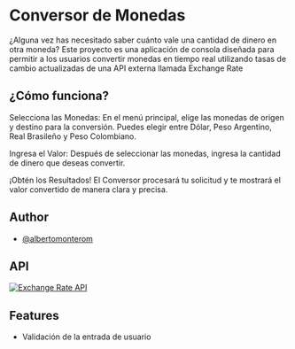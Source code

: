 
# Conversor de Monedas

¿Alguna vez has necesitado saber cuánto vale una cantidad de dinero en otra moneda? Este proyecto es una aplicación de consola diseñada para permitir a los usuarios convertir monedas en tiempo real utilizando tasas de cambio actualizadas de una API externa llamada Exchange Rate

## ¿Cómo funciona?
Selecciona las Monedas: En el menú principal, elige las monedas de origen y destino para la conversión. Puedes elegir entre Dólar, Peso Argentino, Real Brasileño y Peso Colombiano.

Ingresa el Valor: Después de seleccionar las monedas, ingresa la cantidad de dinero que deseas convertir.

¡Obtén los Resultados! El Conversor procesará tu solicitud y te mostrará el valor convertido de manera clara y precisa.

## Author

- [@albertomonterom](https://github.com/albertomonterom)


## API


[![Exchange Rate API](https://www.exchangerate-api.com/img/hr-logo-2022-ldpi-rc.png)](https://www.exchangerate-api.com/)

## Features

- Validación de la entrada de usuario

